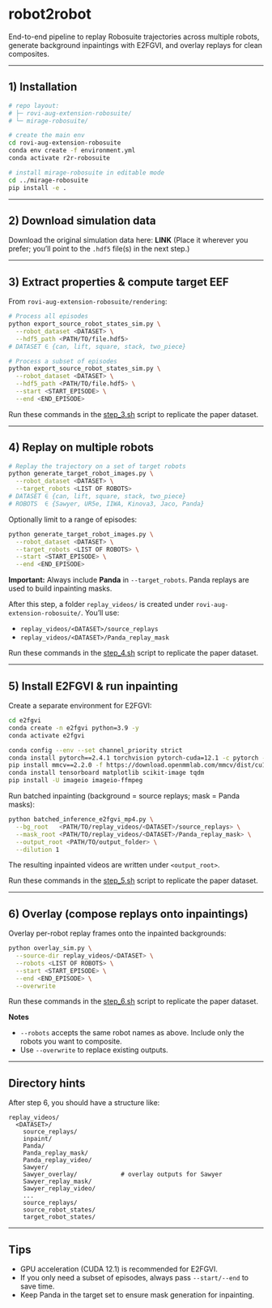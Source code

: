 # robot2robot

End-to-end pipeline to replay Robosuite trajectories across multiple robots, generate background inpaintings with E2FGVI, and overlay replays for clean composites.

---

## 1) Installation

```bash
# repo layout:
# ├─ rovi-aug-extension-robosuite/
# └─ mirage-robosuite/

# create the main env
cd rovi-aug-extension-robosuite
conda env create -f environment.yml
conda activate r2r-robosuite

# install mirage-robosuite in editable mode
cd ../mirage-robosuite
pip install -e .
```

---

## 2) Download simulation data

Download the original simulation data here: **LINK**
(Place it wherever you prefer; you’ll point to the `.hdf5` file(s) in the next step.)

---

## 3) Extract properties & compute target EEF

From `rovi-aug-extension-robosuite/rendering`:

```bash
# Process all episodes
python export_source_robot_states_sim.py \
  --robot_dataset <DATASET> \
  --hdf5_path <PATH/TO/file.hdf5>
# DATASET ∈ {can, lift, square, stack, two_piece}

# Process a subset of episodes
python export_source_robot_states_sim.py \
  --robot_dataset <DATASET> \
  --hdf5_path <PATH/TO/file.hdf5> \
  --start <START_EPISODE> \
  --end <END_EPISODE>
```

Run these commands in the [step_3.sh](scripts/step_3.sh) script to replicate the paper dataset.

---

## 4) Replay on multiple robots

```bash
# Replay the trajectory on a set of target robots
python generate_target_robot_images.py \
  --robot_dataset <DATASET> \
  --target_robots <LIST OF ROBOTS>
# DATASET ∈ {can, lift, square, stack, two_piece}
# ROBOTS  ∈ {Sawyer, UR5e, IIWA, Kinova3, Jaco, Panda}
```

Optionally limit to a range of episodes:

```bash
python generate_target_robot_images.py \
  --robot_dataset <DATASET> \
  --target_robots <LIST OF ROBOTS> \
  --start <START_EPISODE> \
  --end <END_EPISODE>
```

**Important:** Always include **Panda** in `--target_robots`. Panda replays are used to build inpainting masks.

After this step, a folder `replay_videos/` is created under `rovi-aug-extension-robosuite/`. You’ll use:

* `replay_videos/<DATASET>/source_replays`
* `replay_videos/<DATASET>/Panda_replay_mask`


Run these commands in the [step_4.sh](scripts/step_4.sh) script to replicate the paper dataset.

---

## 5) Install E2FGVI & run inpainting

Create a separate environment for E2FGVI:

```bash
cd e2fgvi
conda create -n e2fgvi python=3.9 -y
conda activate e2fgvi

conda config --env --set channel_priority strict
conda install pytorch==2.4.1 torchvision pytorch-cuda=12.1 -c pytorch -c nvidia
pip install mmcv==2.2.0 -f https://download.openmmlab.com/mmcv/dist/cu121/torch2.4/index.html
conda install tensorboard matplotlib scikit-image tqdm
pip install -U imageio imageio-ffmpeg
```

Run batched inpainting (background = source replays; mask = Panda masks):

```bash
python batched_inference_e2fgvi_mp4.py \
  --bg_root   <PATH/TO/replay_videos/<DATASET>/source_replays> \
  --mask_root <PATH/TO/replay_videos/<DATASET>/Panda_replay_mask> \
  --output_root <PATH/TO/output_folder> \
  --dilution 1
```

The resulting inpainted videos are written under `<output_root>`.

Run these commands in the [step_5.sh](scripts/step_5.sh) script to replicate the paper dataset.

---

## 6) Overlay (compose replays onto inpaintings)

Overlay per-robot replay frames onto the inpainted backgrounds:

```bash
python overlay_sim.py \
  --source-dir replay_videos/<DATASET> \
  --robots <LIST OF ROBOTS> \
  --start <START_EPISODE> \
  --end <END_EPISODE> \
  --overwrite
```

Run these commands in the [step_6.sh](scripts/step_6.sh) script to replicate the paper dataset.

**Notes**

* `--robots` accepts the same robot names as above. Include only the robots you want to composite.
* Use `--overwrite` to replace existing outputs.

---

## Directory hints

After step 6, you should have a structure like:

```
replay_videos/
  <DATASET>/
    source_replays/
    inpaint/
    Panda/
    Panda_replay_mask/
    Panda_replay_video/
    Sawyer/
    Sawyer_overlay/            # overlay outputs for Sawyer
    Sawyer_replay_mask/
    Sawyer_replay_video/
    ...
    source_replays/
    source_robot_states/
    target_robot_states/
```

---

## Tips

* GPU acceleration (CUDA 12.1) is recommended for E2FGVI.
* If you only need a subset of episodes, always pass `--start/--end` to save time.
* Keep Panda in the target set to ensure mask generation for inpainting.
